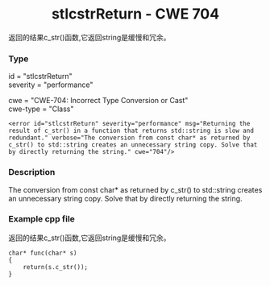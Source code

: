 # <center> stlcstrReturn - CWE 704

返回的结果c_str()函数,它返回string是缓慢和冗余。

### Type

id = "stlcstrReturn"  
severity = "performance"

cwe = "CWE-704: Incorrect Type Conversion or Cast"  
cwe-type = "Class"

    <error id="stlcstrReturn" severity="performance" msg="Returning the result of c_str() in a function that returns std::string is slow and redundant." verbose="The conversion from const char* as returned by c_str() to std::string creates an unnecessary string copy. Solve that by directly returning the string." cwe="704"/>



### Description

The conversion from const char* as returned by c_str() to std::string creates an unnecessary string copy. Solve that by directly returning the string.


### Example cpp file

返回的结果c_str()函数,它返回string是缓慢和冗余。

	char* func(char* s)
	{
	    return(s.c_str()); 
	}